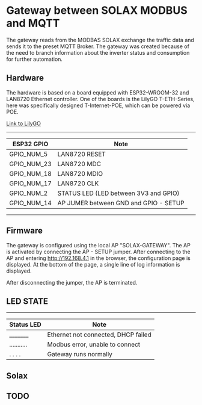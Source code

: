 # Gateway between SOLAX MODBUS and MQTT
The gateway reads from the MODBAS SOLAX exchange the traffic data and sends it to the preset MQTT Broker. 
The gateway was created because of the need to branch information about the inverter status and consumption for further automation.

## Hardware
The hardware is based on a board equipped with ESP32-WROOM-32 and LAN8720 Ethernet controller. One of the boards is the LilyGO T-ETH-Series, here was specifically designed T-Internet-POE, which can be powered via POE. 

[Link to LilyGO](https://lilygo.cc/products/t-internet-poe?srsltid=AfmBOopORkTOhoKXokBKXhJh9QFOdM9ZnAsVb1GPqPzhONeA0cJKiBjo)


---
| ESP32 GPIO   |  Note                                 |
|--------------|---------------------------------------|
|   GPIO_NUM_5 | LAN8720 RESET                         |
|   GPIO_NUM_23| LAN8720 MDC                           |
|   GPIO_NUM_18| LAN8720 MDIO                          |
|   GPIO_NUM_17| LAN8720 CLK                           |
|   GPIO_NUM_2 | STATUS LED (LED between 3V3 and GPIO) |
|   GPIO_NUM_14| AP JUMER between GND and GPIO - SETUP    |
---

## Firmware

 The gateway is configured using the local AP "SOLAX-GATEWAY". The AP is activated by connecting the AP - SETUP jumper. 
 After connecting to the AP and entering http://192.168.4.1 in the browser, the configuration page is displayed. At the bottom of the page, a single line of log information is displayed.  

After disconnecting the jumper, the AP is terminated. 

## LED STATE

---
| Status LED | Note |
|------------|------------------------------------------------------------------------
| _______| Ethernet not connected, DHCP failed  |
| ...........|  Modbus error, unable to connect  |
| .   .  .  .|  Gateway runs normally |

## Solax

## TODO
